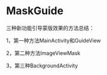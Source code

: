 # MaskGuide
三种新功能引导蒙版效果的方法总结：

1，第一种方法MainActivity和GuideView

2，第二种方法ImageViewMask

3，第三种BackgroundActivity

